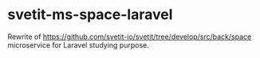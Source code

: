 # svetit-ms-space-laravel
Rewrite of https://github.com/svetit-io/svetit/tree/develop/src/back/space microservice for Laravel studying purpose.
